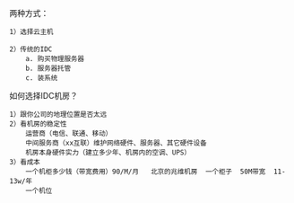 两种方式：

	1）选择云主机

	2）传统的IDC
		a. 购买物理服务器
		b. 服务器托管
		c. 装系统


如何选择IDC机房？

	1）跟你公司的地理位置是否太远
	2）看机房的稳定性
		运营商（电信、联通、移动）
		中间服务商（xx互联）维护网络硬件、服务器、其它硬件设备
		机房本身硬件实力（建立多少年、机房内的空调、UPS）
	3）看成本
		一个机柜多少钱（带宽费用）90/M/月   北京的兆维机房  一个柜子  50M带宽  11-13w/年
		一个机位


